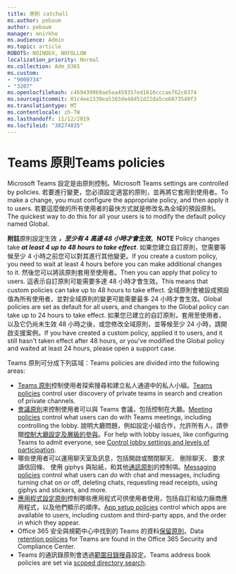 ```yaml
---
title: 原則 catchall
ms.author: pebaum
author: pebaum
manager: mnirkhe
ms.audience: Admin
ms.topic: article
ROBOTS: NOINDEX, NOFOLLOW
localization_priority: Normal
ms.collection: Adm_O365
ms.custom:
- "9000734"
- "3207"
ms.openlocfilehash: c4694399b9ae5aa459357ed1610cccae762c0374
ms.sourcegitcommit: 01c4ee1339ea5303de48d51d22da5ce6073549f3
ms.translationtype: MT
ms.contentlocale: zh-TW
ms.lasthandoff: 11/12/2019
ms.locfileid: "38274835"
---
```

# <a name="teams-policies"></a><span data-ttu-id="34b24-102">Teams 原則</span><span class="sxs-lookup"><span data-stu-id="34b24-102">Teams policies</span></span>

<span data-ttu-id="34b24-103">Microsoft Teams 設定是由原則控制。</span><span class="sxs-lookup"><span data-stu-id="34b24-103">Microsoft Teams settings are controlled by policies.</span></span> <span data-ttu-id="34b24-104">若要進行變更，您必須設定適當的原則，並再將它套用到使用者。</span><span class="sxs-lookup"><span data-stu-id="34b24-104">To make a change, you must configure the appropriate policy, and then apply it to users.</span></span> <span data-ttu-id="34b24-105">若要這麼做的所有使用者的最快方式就是修改名為全域的預設原則。</span><span class="sxs-lookup"><span data-stu-id="34b24-105">The quickest way to do this for all your users is to modify the default policy named Global.</span></span> 

<span data-ttu-id="34b24-106">**附註**原則設定生效 ***，至少有 4 高達 48 小時才會生效***。</span><span class="sxs-lookup"><span data-stu-id="34b24-106">**NOTE** Policy changes take ***at least 4 up to 48 hours to take effect***.</span></span> <span data-ttu-id="34b24-107">如果您建立自訂原則，您需要等候至少 4 小時之前您可以對其進行其他變更。</span><span class="sxs-lookup"><span data-stu-id="34b24-107">If you create a custom policy, you need to wait at least 4 hours before you can make additional changes to it.</span></span> <span data-ttu-id="34b24-108">然後您可以將該原則套用至使用者。</span><span class="sxs-lookup"><span data-stu-id="34b24-108">Then you can apply that policy to users.</span></span> <span data-ttu-id="34b24-109">這表示自訂原則可能需要多達 48 小時才會生效。</span><span class="sxs-lookup"><span data-stu-id="34b24-109">This means that custom policies can take up to 48 hours to take effect.</span></span> <span data-ttu-id="34b24-110">全域原則會被設成預設值為所有使用者，並對全域原則的變更可能需要最多 24 小時才會生效。</span><span class="sxs-lookup"><span data-stu-id="34b24-110">Global policies are set as default for all users, and changes to the Global policy can take up to 24 hours to take effect.</span></span> <span data-ttu-id="34b24-111">如果您已建立的自訂原則，套用至使用者，以及它仍尚未生效 48 小時之後，或您修改全域原則，並等候至少 24 小時，請開啟支援案例。</span><span class="sxs-lookup"><span data-stu-id="34b24-111">If you have created a custom policy, applied it to users, and it still hasn't taken effect after 48 hours, or you've modified the Global policy and waited at least 24 hours, please open a support case.</span></span>

<span data-ttu-id="34b24-112">Teams 原則可分成下列區域：</span><span class="sxs-lookup"><span data-stu-id="34b24-112">Teams policies are divided into the following areas:</span></span>

- <span data-ttu-id="34b24-113">[Teams 原則](https://docs.microsoft.com/MicrosoftTeams/teams-policies)控制使用者探索搜尋和建立私人通道中的私人小組。</span><span class="sxs-lookup"><span data-stu-id="34b24-113">[Teams policies](https://docs.microsoft.com/MicrosoftTeams/teams-policies) control user discovery of private teams in search and creation of private channels.</span></span>  
- <span data-ttu-id="34b24-114">[會議原則](https://docs.microsoft.com/microsoftteams/meeting-policies-in-teams)來控制使用者可以與 Teams 會議，包括控制在大廳。</span><span class="sxs-lookup"><span data-stu-id="34b24-114">[Meeting policies](https://docs.microsoft.com/microsoftteams/meeting-policies-in-teams) control what users can do with Teams meetings, including controlling the lobby.</span></span> <span data-ttu-id="34b24-115">說明大廳問題，例如設定小組合作，允許所有人，請參閱[控制大廳設定及層級的參與](https://docs.microsoft.com/en-us/alchemyinsights/bypass-lobby)。</span><span class="sxs-lookup"><span data-stu-id="34b24-115">For help with lobby issues, like configuring Teams to admit everyone, see [Control lobby settings and levels of participation](https://docs.microsoft.com/en-us/alchemyinsights/bypass-lobby).</span></span>
- <span data-ttu-id="34b24-116">哪些使用者可以運用聊天室及訊息，包括開啟或關閉聊天、 刪除聊天、 要求讀信回條、 使用 giphys 與貼紙，和其他[通訊原則](https://docs.microsoft.com/microsoftteams/messaging-policies-in-teams)的控制項。</span><span class="sxs-lookup"><span data-stu-id="34b24-116">[Messaging policies](https://docs.microsoft.com/microsoftteams/messaging-policies-in-teams) control what users can do with chat and messages, including turning chat on or off, deleting chats, requesting read receipts, using giphys and stickers, and more.</span></span>
- <span data-ttu-id="34b24-117">[應用程式設定原則](https://docs.microsoft.com/MicrosoftTeams/teams-app-setup-policies)控制哪些應用程式可供使用者使用，包括自訂和協力廠商應用程式，以及他們顯示的順序。</span><span class="sxs-lookup"><span data-stu-id="34b24-117">[App setup policies](https://docs.microsoft.com/MicrosoftTeams/teams-app-setup-policies) control which apps are available to users, including custom and third-party apps, and the order in which they appear.</span></span>  
- <span data-ttu-id="34b24-118">Office 365 安全與規範中心中找到的 Teams 的資料[保留原則](https://docs.microsoft.com/microsoftteams/retention-policies)。</span><span class="sxs-lookup"><span data-stu-id="34b24-118">Data [retention policies](https://docs.microsoft.com/microsoftteams/retention-policies) for Teams are found in the Office 365 Security and Compliance Center.</span></span>
- <span data-ttu-id="34b24-119">Teams 的通訊錄原則會透過[範圍目錄搜尋](https://docs.microsoft.com/MicrosoftTeams/teams-scoped-directory-search)設定。</span><span class="sxs-lookup"><span data-stu-id="34b24-119">Teams address book policies are set via [scoped directory search](https://docs.microsoft.com/MicrosoftTeams/teams-scoped-directory-search).</span></span>